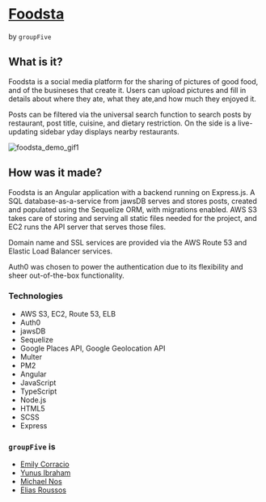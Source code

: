 # [Foodsta](https://deliciousfoodsta.com)
by `groupFive`

## What is it?

Foodsta is a social media platform for the sharing of pictures of good food, and of the busineses that create it. Users can upload pictures and fill in details about where they ate, what they ate,and how much they enjoyed it.

Posts can be filtered via the universal search function to search posts by restaurant, post title, cuisine, and dietary restriction. On the side is a live-updating sidebar yday displays nearby restaurants.

![foodsta_demo_gif1](server/readme_media/foodsta_1.gif)


## How was it made?

Foodsta is an Angular application with a backend running on Express.js. A SQL database-as-a-service from jawsDB serves and stores posts, created and populated using the Sequelize ORM, with migrations enabled. AWS S3 takes care of storing and serving all static files needed for the project, and EC2 runs the API server that serves those files.

Domain name and SSL services are provided via the AWS Route 53 and Elastic Load Balancer services.

Auth0 was chosen to power the authentication due to its flexibility and sheer out-of-the-box functionality.

### Technologies
* AWS S3, EC2, Route 53, ELB
* Auth0
* jawsDB
* Sequelize
* Google Places API, Google Geolocation API
* Multer
* PM2
* Angular
* JavaScript
* TypeScript
* Node.js
* HTML5
* SCSS
* Express

### `groupFive` is
  * [Emily Corracio](https://github.com/emcoraccio)
  * [Yunus Ibraham](https://github.com/Yunusib12)
  * [Michael Nos](https://github.com/mmnos)
  * [Elias Roussos](https://github.com/EliasIsaiah)



